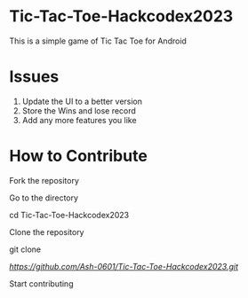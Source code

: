 # Tic-Tac-Toe-Hackcodex2023
This is a simple game of Tic Tac Toe for Android

# Issues
1. Update the UI to a better version
2. Store the Wins and lose record
3. Add any more features you like 

# How to Contribute
Fork the repository

Go to the directory

cd Tic-Tac-Toe-Hackcodex2023

Clone the repository

git clone 

*https://github.com/Ash-0601/Tic-Tac-Toe-Hackcodex2023.git*

Start contributing
